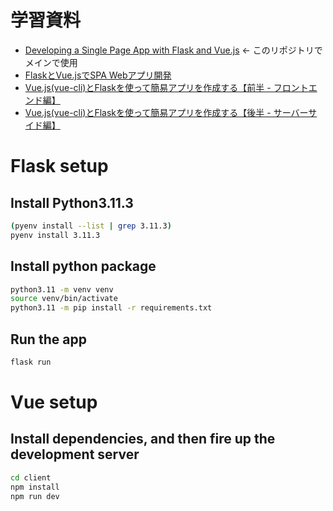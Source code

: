 # 学習資料
- [Developing a Single Page App with Flask and Vue.js](https://testdriven.io/blog/developing-a-single-page-app-with-flask-and-vuejs/)  <- このリポジトリでメインで使用
- [FlaskとVue.jsでSPA Webアプリ開発](https://qiita.com/y-tsutsu/items/67f71fc8430a199a3efd)
- [Vue.js(vue-cli)とFlaskを使って簡易アプリを作成する【前半 - フロントエンド編】](https://qiita.com/mitch0807/items/2a93d93adbf6b5fc445c)
- [Vue.js(vue-cli)とFlaskを使って簡易アプリを作成する【後半 - サーバーサイド編】](https://qiita.com/mitch0807/items/c2e84beee6c9a61e86cd)



# Flask setup
## Install Python3.11.3
```bash
(pyenv install --list | grep 3.11.3)
pyenv install 3.11.3
```
## Install python package
```bash
python3.11 -m venv venv
source venv/bin/activate
python3.11 -m pip install -r requirements.txt
```
## Run the app
```bash
flask run
```

# Vue setup
## Install dependencies, and then fire up the development server
```bash
cd client
npm install
npm run dev
```